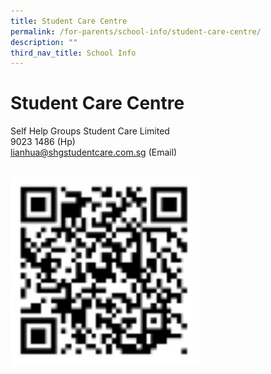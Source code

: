 ```yaml
---
title: Student Care Centre
permalink: /for-parents/school-info/student-care-centre/
description: ""
third_nav_title: School Info
---
```

# Student Care Centre

Self Help Groups Student Care Limited  
9023 1486 (Hp)  
[lianhua@shgstudentcare.com.sg](mailto:sales@pacificbookstores.com)&nbsp;(Email)

<br>
<img src="/images/qr%20code%20for%202023%20scc%20registration.png" style="width:60%">
